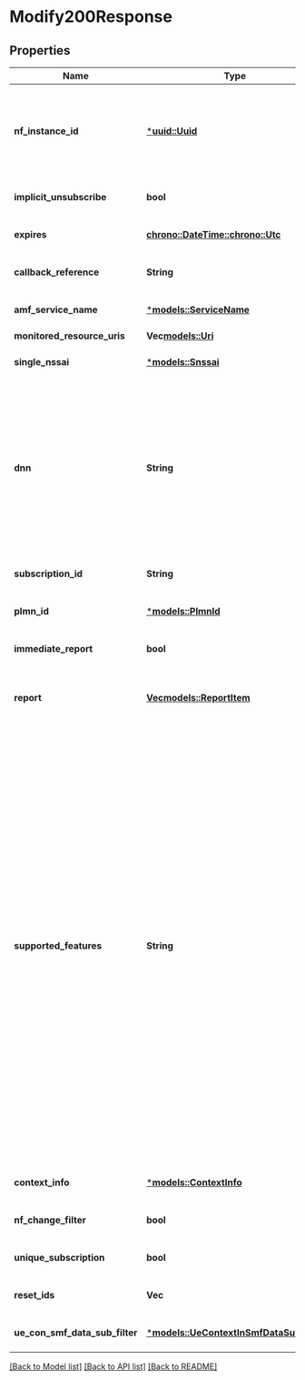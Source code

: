 # Modify200Response

## Properties
Name | Type | Description | Notes
------------ | ------------- | ------------- | -------------
**nf_instance_id** | [***uuid::Uuid**](UUID.md) | String uniquely identifying a NF instance. The format of the NF Instance ID shall be a  Universally Unique Identifier (UUID) version 4, as described in IETF RFC 4122.   | 
**implicit_unsubscribe** | **bool** |  | [optional] [default to None]
**expires** | [**chrono::DateTime::<chrono::Utc>**](DateTime.md) | string with format 'date-time' as defined in OpenAPI. | [optional] [default to None]
**callback_reference** | **String** | String providing an URI formatted according to RFC 3986. | 
**amf_service_name** | [***models::ServiceName**](ServiceName.md) |  | [optional] [default to None]
**monitored_resource_uris** | **Vec<models::Uri>** |  | 
**single_nssai** | [***models::Snssai**](Snssai.md) |  | [optional] [default to None]
**dnn** | **String** | String representing a Data Network as defined in clause 9A of 3GPP TS 23.003;  it shall contain either a DNN Network Identifier, or a full DNN with both the Network  Identifier and Operator Identifier, as specified in 3GPP TS 23.003 clause 9.1.1 and 9.1.2. It shall be coded as string in which the labels are separated by dots  (e.g. \"Label1.Label2.Label3\").  | [optional] [default to None]
**subscription_id** | **String** |  | [optional] [default to None]
**plmn_id** | [***models::PlmnId**](PlmnId.md) |  | [optional] [default to None]
**immediate_report** | **bool** |  | [optional] [default to Some(false)]
**report** | [**Vec<models::ReportItem>**](ReportItem.md) | The execution report contains an array of report items. Each report item indicates one  failed modification.  | 
**supported_features** | **String** | A string used to indicate the features supported by an API that is used as defined in clause  6.6 in 3GPP TS 29.500. The string shall contain a bitmask indicating supported features in  hexadecimal representation Each character in the string shall take a value of \"0\" to \"9\",  \"a\" to \"f\" or \"A\" to \"F\" and shall represent the support of 4 features as described in  table 5.2.2-3. The most significant character representing the highest-numbered features shall  appear first in the string, and the character representing features 1 to 4 shall appear last  in the string. The list of features and their numbering (starting with 1) are defined  separately for each API. If the string contains a lower number of characters than there are  defined features for an API, all features that would be represented by characters that are not  present in the string are not supported.  | [optional] [default to None]
**context_info** | [***models::ContextInfo**](ContextInfo.md) |  | [optional] [default to None]
**nf_change_filter** | **bool** |  | [optional] [default to Some(false)]
**unique_subscription** | **bool** |  | [optional] [default to None]
**reset_ids** | **Vec<String>** |  | [optional] [default to None]
**ue_con_smf_data_sub_filter** | [***models::UeContextInSmfDataSubFilter**](UeContextInSmfDataSubFilter.md) |  | [optional] [default to None]

[[Back to Model list]](../README.md#documentation-for-models) [[Back to API list]](../README.md#documentation-for-api-endpoints) [[Back to README]](../README.md)


